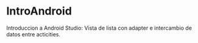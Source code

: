 # IntroAndroid
Introduccion a Android Studio: Vista de lista con adapter e intercambio de datos entre acticities.
